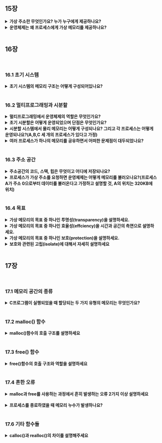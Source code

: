 ## 15장
<details>
  <summary><strong>가상 주소란 무엇인가요? 누가 누구에게 제공하나요?</strong></summary>

<br>  

  * 사용자 프로그램이 생성하는 모든 주소는 가상 주소이다.  
  * 운영체제가 각 프로세스에게 자신만의 전용 메모리를 가진다는 환상(가상 메모리)를 제공한다.  
  * 운영체제는 하드웨의 도움을 얻어 가상 주소를 실제 물리 주소로 변환하고 원하는 데이터의 위치를 찾을 수 있다.  
</details>

<details>
  <summary><strong>운영체제는 왜 프로세스에게 가상 메모리를 제공하나요?</strong></summary>

<br>  

  * 사용하기 쉬운 시스템을 제공하기 위해서(운영체제는 각 프로세스에게 대용량의 연속된 주소공간을 가지고 있다는 시각을 제공, 그 결과 프로그래머가 변수를 어디에 저장해야 하는지 고민하지 않아도 괜찮다.)  
  * 고립과 보호(잘못된 프로그램이 다른 프로그램의 메모리를 읽고, 수정하는 것을 막기 위하여)  
</details>

<br>

## 16장

<br>

### 16.1 초기 시스템
<details>
  <summary><strong>초기 시스템의 메모리 구조는 어떻게 구성되어있나요?</strong></summary>

<br>  

  * 초기 메모리는 0부터 64KB까지 운영체제(루틴(라이브러리)의 집합)가 존재하였고 이후 나머지 모든 메모리는 하나의 프로그램이 사용하였다.
<br>
  ![alt text](image.png)
</details>

<br>

### 16.2 멀티프로그래밍과 시분할
<details>
  <summary><strong>멀티프로그래밍에서 운영체제의 역할은 무엇인가요?</strong></summary>

<br>  

  * 여러 프로세스가 실행 준비 상태에 있고 운영체제는 프로세스르들을 전환하며 실행하는 역할을 수행한다.
  * CPU의 이용률을 높여 효율성을 높이는 것이 운영체제의 역할이다.

</details>

<details>
  <summary><strong>초기 시분할은 어떻게 운영되었으며 단점은 무엇인가요?</strong></summary>

<br>  

  * 하나의 프로세스를 짧은 시간동안 실행시킨다.
  * 해당 기간동안 프로세스에게는 모든 메모리를 접근할 권한이 주어진다.
  * 이후 프로세스를 중단하고, 중단 시점의 상태를 디스크에 저장한다.
  * 메모리 내용전체를 디스크에 저장하다보니 느리게 동작하는 문제가 존재하였다.
</details>

<details>
  <summary><strong>시분할 시스템에서 물리 메모리는 어떻게 구성되나요? 그리고 각 프로세스는 어떻게 운영되나요?(A,B,C 세 개의 프로세스가 있다고 가정)</strong></summary>

<br>  

  * 각 프로세스는 물리 메모리에서 작은 부분들을 할당받는다.
  * 운영 체제가 선택한 프로세스는 실행되고 나머지 프로세스들은 준비 큐에서 실행을 기다린다.

<br>
  ![alt text](image-1.png)
</details>

<details>
  <summary><strong>여러 프로세스가 하나의 메모리를 공유하면서 어떠한 문제점이 대두되었나요?</strong></summary>

<br>  

  * 한 프로세스가 다른 프로세스를 읽거나 수정을 방지하는 보호(protection)가 중요 문제가 되었다.
</details>

<br>

### 16.3 주소 공간
<details>
  <summary><strong>주소공간의 코드, 스택, 힙은 무엇이고 어디에 저장되나요?</strong></summary>

<br>  

  * 코드(code, 명령어)는 반드시 메모리에 존재해야하며, 코드는 정적이어서 저장이 쉽\다. 그리고 코드는 주소공간의 상단에 배치하고 추가적인 메모리를 요구하지 않는다.
  * 스택은 함수 호출 체인 상의 현재 위치, 지역 변수, 함수 인자와 반환 값 등을 저장하는데 사용한다. 스택은 주소공간의 끝단에 저장되고 위로 확장된다.
  * 힙은 동적으로 할당되는 메모리에 사용되며, 코드 바로 아래에 위치해 아래 방향으로 확장한다.

<br>
  ![alt text](image-2.png)
</details>

<details>
  <summary><strong>프로세스가 가상 주소를 요청하면 운영체제는 어떻게 메모리를 불러오나요?(프로세스 A가 주소 0으로부터 데이터를 불러온다고 가정하고 설명할 것, A의 위치는 320KB에 위치)</strong></summary>

<br>  

  * 프로세스 A가 주소 0으로부터 load 연산을 수행할 때, 운영체제는 하드웨어의 지원을 통해 물리 주소 0이 아니라 물리주소 320KB, 즉 A가 탑재된 메모리를 읽도록 보장해야 한다.
</details>

<br>

### 16.4 목표
<details>
  <summary><strong>가상 메모리의 목표 중 하나인 투명성(transparency)을 설명하세요.</strong></summary>

<br>  

  * 프로그램은 메모리가 가상화 되었다는 사실을 인지해서는 안되는 것이 투명성이다. 오히려 프로그램은 자신이 전용 물리 메모리를 소유한 것처럼 행동하여 많은 작업들이 메모리를 공유할 수 있도록 해야한다.
</details>

<details>
  <summary><strong>가상 메모리의 목표 중 하나인 효율성(effciency)을 시간과 공간의 측면으로 설명하세요.</strong></summary>

<br>  

  * 운영체제는 가상화가 시간과 공간의 측면에서 효율적이도록 해야 한다. 시간적으로는 프로그램이 너무 느리게 실행되지 않도록 해야하며, 공간적으로는 가상화를 지원하기 위한 구조를 위해 너무 많은 메모리를 사용해서는 안된다. 시간-효율적인 가상화를 구현하기 위해서는 하드웨어의 지원을 받아야한다.
</details>

<details>
  <summary><strong>가상 메모리의 목표 중 하나인 보호(protection)을 설명하세요.</strong></summary>

<br>  

  * 운영체제는 프로세스를 다른 프로세스로부터 보호해야 하고 동시에 운영체제도 프로세스로부터 보호해야한다. 프로세스가 실행할 때 어떤 방법으로든 다른 프로세스나 운영체제의 메모리 내용에 접근하거나 영향을 주어서는 안되는 것이 보호의 원칙이고 보호를 통해서 프로세스를 고립할 수 있다.
</details>

<details>
  <summary><strong>보호와 관련된 고립(isolate)에 대해서 자세히 설명하세요</strong></summary>

<br>  

  * 고립은 신뢰할 수 있는 시스템을 구축하는데 중요한 원칙이다. 두 개체가 서로 적절하게 고립된 경우, 한 개체가 실패하더라도 상대 개체에 아무 영향을 주지 않는다는 것을 암시한다. 더 나아가 메모리 고립을 사용하여 운영체제는 프로그램이 운영체제 동작에 영향을 줄 수 없다는 것을 보장한다.
  * 현대의 운영체제는 고립을 더 확장하여 운영체제의 구성 요소를 고립시킨다. 마이크로 커널은 전통적인 모놀리식 커널보다 더 큰 신뢰성을 제공한다.
</details>

<br>

## 17장

<br>

### 17.1 메모리 공간의 종류
<details>
  <summary><strong>C프로그램이 실행되었을 때 할당되는 두 가지 유형의 메모리는 무엇인가요?</strong></summary>

<br>  

  * 첫 번째 유형의 메모리는 스택 메모리라고 불리며 프로그래머를 위해서 컴파일러에 의해 암묵적으로 할당과 반환이 이루어집니다. 프로그래머가 직접 할당과 반환을 하지 않기 때문에 자동 메모리라고 불리며, 유지되어야 하는 정보는 저장하지 않는 것이 좋습니다.
  * 두 번째 유형의 메모리는 힙 메모리라고 불리며 모든 할당가 반환이 프로그래머에 의해서 명시적으로 이루어집니다.
</details>

<br>

### 17.2 malloc() 함수
<details>
  <summary><strong>malloc()함수의 호출 구조를 설명하세요</strong></summary>

<br>  

  * 힙에 요청할 공간의 크기를 인자로 넘겨주면 성공했을 경우 새로 할당된 공간에 대한 포인터를 사용자에게 반환하고 실패했을 경우 NULL을 반환합니다.
</details>

<br>

### 17.3 free() 함수
<details>
  <summary><strong>free()함수의 호출 구조와 역할을 설명하세요</strong></summary>

<br>  

  * malloc()함수에 의해 반환된 포인터를 인자로 전달하면 할당된 메모리를 해제한는 역할을 수행한다.
</details>

<br>

### 17.4 흔한 오류
<details>
  <summary><strong>malloc과 free를 사용하는 과정에서 흔히 발생하는 오류 2가지 이상 설명하세요</strong></summary>

<br>  

  * 메모리 할당 잊어버리기 : 코드 작성중 메모리를 할당하지 않고 프로그램을 실행할 경우 세그멘테이션 폴트(segmentation fault)가 발생할 가능성이 높다.
  * 메모리 부족하게 할당받기 : 필요한 공간보다 부족하게 메모리를 할당받는 것을 의미하며 버퍼 오버플로우라고도 불린다.
  * 할당 받은 메모리 초기화하지 않기 : malloc()은 제대로 호출했지만 새로 할당받은 데이터 타입에 특정 값을 넣는 것을 의미하며, 초기화하지 않는다면 프로그램은 결국 초기화되지 않은 읽기(uninitialized read)를 하게 된다.
  * 메모리 해제하지 않기 : 메모리 누수가 일어나게 되는 오류이다. 장시간 실행되는 프로그램에서는 더욱 중요한 요소이며, 프로그래머는 메모리 청크의 사용이 끝나면 반드시 해제해야 한다.
  * 메모리 사용이 끝나기 전에 해제하기 : 프로그램이 메모리 사용이 끝나기전 해제를 하는 것을 의미하며, dangling pointer라고도 불린다. 해당 포인터를 사용하게 된다면, 크프로그램은 크래시를 시키거나 메모리 영역을 덮어서 사용한다.
  * 반복적으로 메모리를 해제하기 : 이미 한번 해제된 메모리를 또 해제하는 것을 의미하며 이중 해제(double free)라고도 불린다. 가장 흔하게는 크래시가 일어나지만 예상치 못하는 오류들이 일어날 가능성이 높아 조심하여야 한다.
  * free()잘못 호출하기：free에게 malloc을 통해서 받은 인자가 아니라 다른 값을 전달할 때 발생하는 오류로 유효하지 않은 해제(Invalid free)가 일어나며 예측 불허한 에러가 나게 된다.
</details>

<br>

<details>
  <summary><strong>프로세스를 종료하였을 때 메모리 누수가 발생하나요?</strong></summary>

<br>  

  * 시스템이 두 단계로 메모리를 관리하기에 메모리 누수가 발생하지 않습니다. 프로세스 단에서 free를 호출하지 못하였더라도 운영체제가 프로세스가 사용한 모든 메모리를 회수하기 때문에 메모리 누수가 발생하지 않습니다. 그러나 장시간 실행되는 프로그램에서는 프로세스가 종료될일이 많지 않으므로 메모리 누수의 문제를 중요시 해야합니다.
</details>

<br>

### 17.6 기타 함수들
<details>
  <summary><strong>calloc()과 realloc()의 차이를 설명해주세요</strong></summary>

<br>  

  * calloc은 메모리의 할당 영역을 0으로 채워서 반환하는 함수로 초기화를 잊지 않도록 방지해주는 역할을 수행한다.
  * realloc()은 추가적인 메모리 할당이 필요할 때 더 큰 새로운 영역을 확보하고, 옛 영역의 내용을 복해서 새 영역의 포인터를 반환하는 역할을 수행합니다.
</details>
